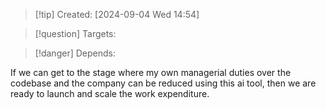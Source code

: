 
>[!tip] Created: [2024-09-04 Wed 14:54]

>[!question] Targets: 

>[!danger] Depends: 

If we can get to the stage where my own managerial duties over the codebase and the company can be reduced using this ai tool, then we are ready to launch and scale the work expenditure.